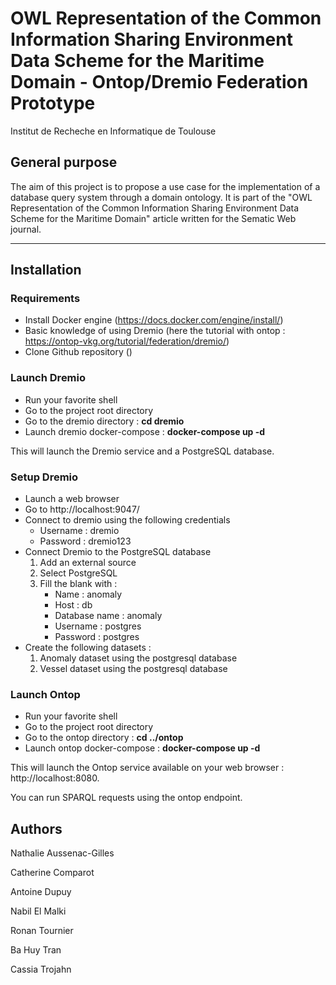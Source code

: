 # OWL Representation of the Common Information Sharing Environment Data Scheme for the Maritime Domain - Ontop/Dremio Federation Prototype

Institut de Recheche en Informatique de Toulouse

## General purpose

The aim of this project is to propose a use case for the implementation of a database query system through a domain ontology. It is part of the "OWL Representation of the Common Information Sharing Environment Data Scheme for the Maritime Domain" article written for the Sematic Web journal.

---

## Installation

### Requirements

- Install Docker engine (https://docs.docker.com/engine/install/)
- Basic knowledge of using Dremio (here the tutorial with ontop : https://ontop-vkg.org/tutorial/federation/dremio/)
- Clone Github repository ()

### Launch Dremio

- Run your favorite shell
- Go to the project root directory
- Go to the dremio directory : **cd dremio**
- Launch dremio docker-compose : **docker-compose up -d**

This will launch the Dremio service and a PostgreSQL database.

### Setup Dremio

- Launch a web browser
- Go to http://localhost:9047/
- Connect to dremio using the following credentials
    - Username : dremio
    - Password : dremio123
- Connect Dremio to the PostgreSQL database
    1. Add an external source
    2. Select PostgreSQL
    3. Fill the blank with :
        - Name : anomaly
        - Host : db
        - Database name : anomaly
        - Username : postgres
        - Password : postgres
- Create the following datasets :
    1. Anomaly dataset using the postgresql database
    2. Vessel dataset using the postgresql database

### Launch Ontop

- Run your favorite shell
- Go to the project root directory
- Go to the ontop directory : **cd ../ontop**
- Launch ontop docker-compose : **docker-compose up -d**

This will launch the Ontop service available on your web browser : http://localhost:8080.

You can run SPARQL requests using the ontop endpoint.

## Authors

Nathalie Aussenac-Gilles

Catherine Comparot

Antoine Dupuy

Nabil El Malki

Ronan Tournier

Ba Huy Tran

Cassia Trojahn
